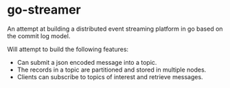 # go-streamer

An attempt at building a distributed event streaming platform in go based on the commit log model.

Will attempt to build the following features:

- Can submit a json encoded message into a topic.
- The records in a topic are partitioned and stored in multiple nodes.
- Clients can subscribe to topics of interest and retrieve messages.
